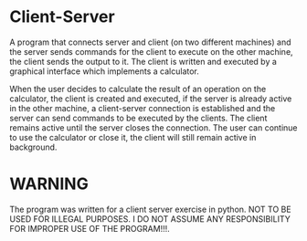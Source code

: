 # Client-Server
A program that connects server and client (on two different machines) and the server sends commands for the client to execute on the other machine, the client sends the output to it. The client is written and executed by a graphical interface which implements a calculator.

When the user decides to calculate the result of an operation on the calculator, the client is created and executed, if the server is already active in the other machine, a client-server connection is established and the server can send commands to be executed by the clients.
The client remains active until the server closes the connection. The user can continue to use the calculator or close it, the client will still remain active in background.

# WARNING

The program was written for a client server exercise in python. NOT TO BE USED FOR ILLEGAL PURPOSES.
I DO NOT ASSUME ANY RESPONSIBILITY FOR IMPROPER USE OF THE PROGRAM!!!.
